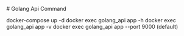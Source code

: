 # Golang Api Command

docker-compose up -d
docker exec golang_api app -h
docker exec golang_api app -v
docker exec golang_api app --port 9000 (default)
